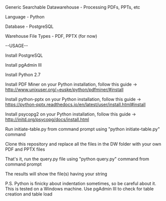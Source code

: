 Generic Searchable Datawarehouse - Processing PDFs, PPTs, etc

Language - Python

Database - PostgreSQL

Warehouse File Types - PDF, PPTX (for now)

--USAGE--

Install PostgreSQL

Install pgAdmin III

Install Python 2.7

Install PDF Miner on your Python installation, follow this guide -> http://www.unixuser.org/~euske/python/pdfminer/#install

Install python-pptx on your Python installation, follow this guide -> https://python-pptx.readthedocs.io/en/latest/user/install.html#install

Install psycopg2 on your Python installation, follow this guide -> http://initd.org/psycopg/docs/install.html

Run initiate-table.py from command prompt using "python initiate-table.py" command

Clone this repository and replace all the files in the DW folder with your own PDF and PPTX files

That's it, run the query.py file using "python query.py" command from command prompt

The results will show the file(s) having your string

P.S. Python is finicky about indentation sometimes, so be careful about it. This is tested on a Windows machine. Use pgAdmin III to check for table creation and table load
